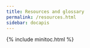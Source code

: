 ```yaml
---
title: Resources and glossary
permalink: /resources.html
sidebar: docapis
---
```


{% include minitoc.html %}
